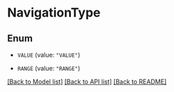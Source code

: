 # NavigationType

## Enum


* `VALUE` (value: `"VALUE"`)

* `RANGE` (value: `"RANGE"`)


[[Back to Model list]](../README.md#documentation-for-models) [[Back to API list]](../README.md#documentation-for-api-endpoints) [[Back to README]](../README.md)


